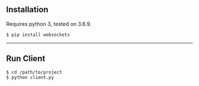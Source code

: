 ## Installation

Requires python 3, tested on 3.6.9.

```sh
$ pip install websockets
```

-----------------------
## Run Client

```sh
$ cd /path/to/project
$ python client.py
```

